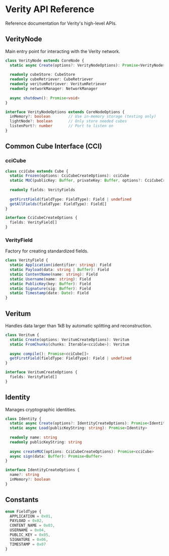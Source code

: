 # Verity API Reference

Reference documentation for Verity's high-level APIs.

## VerityNode

Main entry point for interacting with the Verity network.

```typescript
class VerityNode extends CoreNode {
  static async Create(options?: VerityNodeOptions): Promise<VerityNode>
  
  readonly cubeStore: CubeStore
  readonly cubeRetriever: CubeRetriever  
  readonly veritumRetriever: VeritumRetriever
  readonly networkManager: NetworkManager
  
  async shutdown(): Promise<void>
}

interface VerityNodeOptions extends CoreNodeOptions {
  inMemory?: boolean        // Use in-memory storage (testing only)
  lightNode?: boolean       // Only store needed cubes
  listenPort?: number       // Port to listen on
}
```

## Common Cube Interface (CCI)

### cciCube

```typescript
class cciCube extends Cube {
  static Frozen(options: CciCubeCreateOptions): cciCube
  static MUC(publicKey: Buffer, privateKey: Buffer, options?: CciCubeCreateOptions): cciCube
  
  readonly fields: VerityFields
  
  getFirstField(fieldType: FieldType): Field | undefined
  getAllFields(fieldType: FieldType): Field[]
}

interface CciCubeCreateOptions {
  fields: VerityField[]
}
```

### VerityField

Factory for creating standardized fields.

```typescript
class VerityField {
  static Application(identifier: string): Field
  static Payload(data: string | Buffer): Field
  static ContentName(name: string): Field
  static Username(name: string): Field
  static PublicKey(key: Buffer): Field
  static Signature(sig: Buffer): Field
  static Timestamp(date: Date): Field
}
```

## Veritum

Handles data larger than 1kB by automatic splitting and reconstruction.

```typescript
class Veritum {
  static Create(options: VeritumCreateOptions): Veritum
  static FromChunks(chunks: Iterable<cciCube>): Veritum
  
  async compile(): Promise<cciCube[]>
  getFirstField(fieldType: FieldType): Field | undefined
}

interface VeritumCreateOptions {
  fields: VerityField[]
}
```

## Identity

Manages cryptographic identities.

```typescript
class Identity {
  static async Create(options?: IdentityCreateOptions): Promise<Identity>
  static async Load(publicKeyString: string): Promise<Identity>
  
  readonly name: string
  readonly publicKeyString: string
  
  async createMUC(options: CciCubeCreateOptions): Promise<cciCube>
  async sign(data: Buffer): Promise<Buffer>
}

interface IdentityCreateOptions {
  name?: string
  inMemory?: boolean
}
```

## Constants

```typescript
enum FieldType {
  APPLICATION = 0x01,
  PAYLOAD = 0x02,
  CONTENT_NAME = 0x03,
  USERNAME = 0x04,
  PUBLIC_KEY = 0x05,
  SIGNATURE = 0x06,
  TIMESTAMP = 0x07
}
```